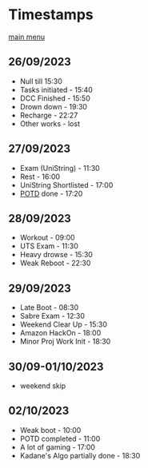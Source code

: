 # Timestamps
[main menu](./README.md)
## 26/09/2023
- Null till 15:30
- Tasks initiated - 15:40
- DCC Finished - 15:50
- Drown down - 19:30
- Recharge - 22:27
- Other works - lost
## 27/09/2023
- Exam (UniString) - 11:30
- Rest - 16:00
- UniString Shortlisted - 17:00
- [POTD](./dsa.md) done - 17:20
## 28/09/2023
- Workout - 09:00
- UTS Exam - 11:30
- Heavy drowse - 15:30
- Weak Reboot - 22:30
## 29/09/2023
- Late Boot - 08:30
- Sabre Exam - 12:30
- Weekend Clear Up - 15:30
- Amazon HackOn - 18:00
- Minor Proj Work Init - 18:30
## 30/09-01/10/2023
- weekend skip
## 02/10/2023
- Weak boot - 10:00
- POTD completed - 11:00
- A lot of gaming - 17:00
- Kadane's Algo partially done - 18:30